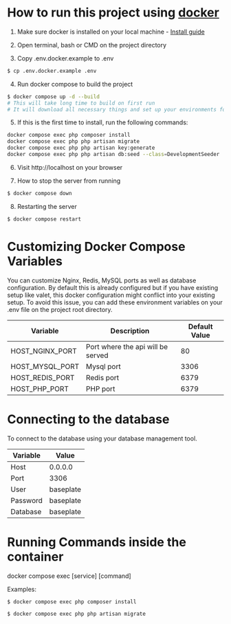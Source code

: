 # How to run this project using [docker](https://docs.docker.com/get-started/overview/)

1. Make sure docker is installed on your local machine - [Install guide](https://docs.docker.com/get-docker/)

2. Open terminal, bash or CMD on the project directory

3. Copy .env.docker.example to .env
```sh
$ cp .env.docker.example .env
```

4. Run docker compose to build the project
```sh
$ docker compose up -d --build
# This will take long time to build on first run
# It will download all necessary things and set up your environments for this project to run
```

5. If this is the first time to install, run the following commands:

```sh
docker compose exec php composer install
docker compose exec php php artisan migrate
docker compose exec php php artisan key:generate
docker compose exec php php artisan db:seed --class=DevelopmentSeeder
```

6. Visit http://localhost on your browser

7. How to stop the server from running
```sh
$ docker compose down
```

8. Restarting the server
```sh
$ docker compose restart
```

# Customizing Docker Compose Variables

You can customize Nginx, Redis, MySQL ports as well as database configuration. By default this is already configured but if you have existing setup like valet, this docker configuration might conflict into your existing setup. To avoid this issue, you can add these environment variables on your .env file on the project root directory.

| Variable  | Description | Default Value |
|--------|--------|--------|
| HOST_NGINX_PORT | Port where the api will be served | 80 |
| HOST_MYSQL_PORT | Mysql port | 3306 |
| HOST_REDIS_PORT | Redis port | 6379 |
| HOST_PHP_PORT | PHP port | 6379 |

# Connecting to the database

To connect to the database using your database management tool.

| Variable  | Value |
|--------|--------|
| Host | 0.0.0.0 |
| Port | 3306 |
| User | baseplate |
| Password | baseplate |
| Database | baseplate |

# Running Commands inside the container

docker compose exec [service] [command]

Examples:
```sh
$ docker compose exec php composer install
```

```sh
$ docker compose exec php php artisan migrate
```
